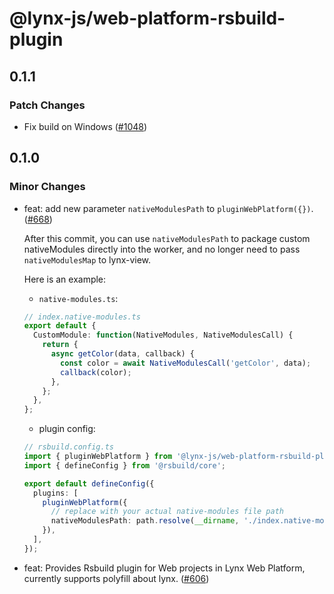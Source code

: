 # @lynx-js/web-platform-rsbuild-plugin

## 0.1.1

### Patch Changes

- Fix build on Windows ([#1048](https://github.com/lynx-family/lynx-stack/pull/1048))

## 0.1.0

### Minor Changes

- feat: add new parameter `nativeModulesPath` to `pluginWebPlatform({})`. ([#668](https://github.com/lynx-family/lynx-stack/pull/668))

  After this commit, you can use `nativeModulesPath` to package custom nativeModules directly into the worker, and no longer need to pass `nativeModulesMap` to lynx-view.

  Here is an example:

  - `native-modules.ts`:

  ```ts
  // index.native-modules.ts
  export default {
    CustomModule: function(NativeModules, NativeModulesCall) {
      return {
        async getColor(data, callback) {
          const color = await NativeModulesCall('getColor', data);
          callback(color);
        },
      };
    },
  };
  ```

  - plugin config:

  ```ts
  // rsbuild.config.ts
  import { pluginWebPlatform } from '@lynx-js/web-platform-rsbuild-plugin';
  import { defineConfig } from '@rsbuild/core';

  export default defineConfig({
    plugins: [
      pluginWebPlatform({
        // replace with your actual native-modules file path
        nativeModulesPath: path.resolve(__dirname, './index.native-modules.ts'),
      }),
    ],
  });
  ```

- feat: Provides Rsbuild plugin for Web projects in Lynx Web Platform, currently supports polyfill about lynx. ([#606](https://github.com/lynx-family/lynx-stack/pull/606))
